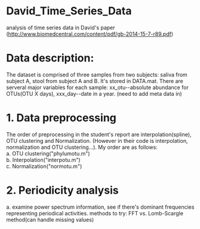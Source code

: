 # David_Time_Series_Data
analysis of time series data in David's paper  
(http://www.biomedcentral.com/content/pdf/gb-2014-15-7-r89.pdf)

# Data description:
The dataset is comprised of three samples from two subjects: saliva from subject A, stool from subject A and B. 
It's stored in DATA.mat. There are serveral major variables for each sample: xx_otu--absolute abundance for OTUs(OTU X days),
xxx_day--date in a year. (need to add meta data in)

# 1. Data preprocessing
The order of preprocessing in the student's report are interpolation(spline), OTU clustering and Normalization.
(However in their code is interpolation, normalization and OTU clustering...). My order are as follows:  
 a. OTU clustering("phylumotu.m")  
 b. Interpolation("interpotu.m")  
 c. Normalization("normotu.m")  


# 2. Periodicity analysis
 a. examine power spectrum information, see if there's dominant frequencies representing periodical activities.
    methods to try: FFT vs. Lomb-Scargle method(can handle missing values)
